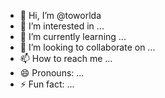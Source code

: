 - 👋 Hi, I’m @toworlda
- 👀 I’m interested in ...
- 🌱 I’m currently learning ...
- 💞️ I’m looking to collaborate on ...
- 📫 How to reach me ...
- 😄 Pronouns: ...
- ⚡ Fun fact: ...

<!---
toworlda/toworlda is a ✨ special ✨ repository because its `README.md` (this file) appears on your GitHub profile.
You can click the Preview link to take a look at your changes.
--->

